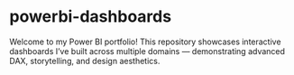 # powerbi-dashboards
Welcome to my Power BI portfolio!   This repository showcases interactive dashboards I’ve built across multiple domains — demonstrating advanced DAX, storytelling, and design aesthetics.  
